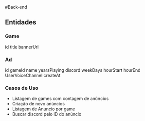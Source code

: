#Back-end

## Entidades

### Game

id
title
bannerUrl

### Ad

id
gameId
name
yearsPlaying
discord
weekDays
hourStart
hourEnd
UserVoiceChannel
createAt

### Casos de Uso

- Listagem de games com contagem de anúncios
- Criação de novo anúncios 
- Listagem de Anuncio por game
- Buscar discord pelo ID do anúncio
